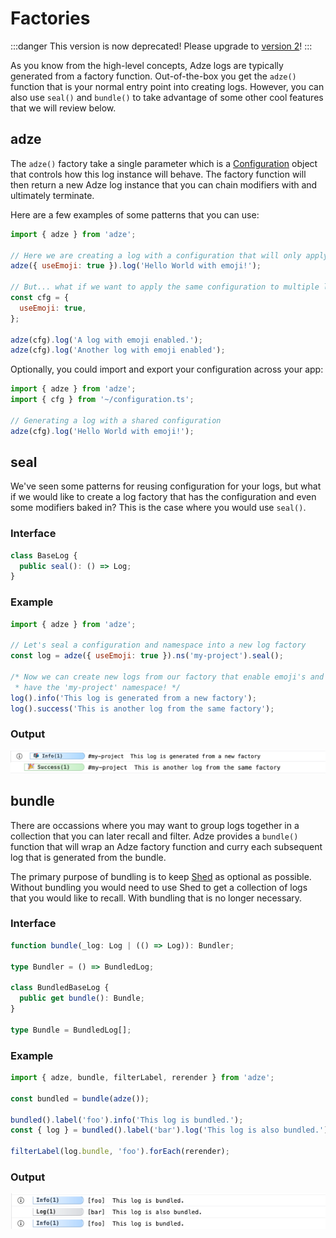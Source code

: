 # Factories

:::danger
This version is now deprecated! Please upgrade to [version 2](https://adzejs.com/)!
:::

As you know from the high-level concepts, Adze logs are typically generated from a factory function. Out-of-the-box you get the `adze()` function that is your normal entry point into creating logs. However, you can also use `seal()` and `bundle()` to take advantage of some other cool features that we will review below.

## adze

The `adze()` factory take a single parameter which is a [Configuration](/config/#adze-configuration) object that controls how this log instance will behave. The factory function will then return a new Adze log instance that you can chain modifiers with and ultimately terminate.

Here are a few examples of some patterns that you can use:

```javascript
import { adze } from 'adze';

// Here we are creating a log with a configuration that will only apply to this instance
adze({ useEmoji: true }).log('Hello World with emoji!');

// But... what if we want to apply the same configuration to multiple logs?
const cfg = {
  useEmoji: true,
};

adze(cfg).log('A log with emoji enabled.');
adze(cfg).log('Another log with emoji enabled');
```

Optionally, you could import and export your configuration across your app:

```javascript
import { adze } from 'adze';
import { cfg } from '~/configuration.ts';

// Generating a log with a shared configuration
adze(cfg).log('Hello World with emoji!');
```

## seal

We've seen some patterns for reusing configuration for your logs, but what if we would like to create a log factory that has the configuration and even some modifiers baked in? This is the case where you would use `seal()`.

### Interface

```typescript
class BaseLog {
  public seal(): () => Log;
}
```

### Example

```javascript
import { adze } from 'adze';

// Let's seal a configuration and namespace into a new log factory
const log = adze({ useEmoji: true }).ns('my-project').seal();

/* Now we can create new logs from our factory that enable emoji's and all
 * have the 'my-project' namespace! */
log().info('This log is generated from a new factory');
log().success('This is another log from the same factory');
```

### Output

![Output of our sealed log](./examples/seal-example.png)

## bundle

There are occassions where you may want to group logs together in a collection that you can later recall and filter. Adze provides a `bundle()` function that will wrap an Adze factory function and curry each subsequent log that is generated from the bundle.

The primary purpose of bundling is to keep [Shed](shed-concepts.md) as optional as possible. Without bundling you would need to use Shed to get a collection of logs that you would like to recall. With bundling that is no longer necessary.

### Interface

```typescript
function bundle(_log: Log | (() => Log)): Bundler;

type Bundler = () => BundledLog;

class BundledBaseLog {
  public get bundle(): Bundle;
}

type Bundle = BundledLog[];
```

### Example

```javascript
import { adze, bundle, filterLabel, rerender } from 'adze';

const bundled = bundle(adze());

bundled().label('foo').info('This log is bundled.');
const { log } = bundled().label('bar').log('This log is also bundled.');

filterLabel(log.bundle, 'foo').forEach(rerender);
```

### Output

![Output from bundling logs, running them through a filter, and rerendering the filtered logs](./examples/bundle-example.png)
